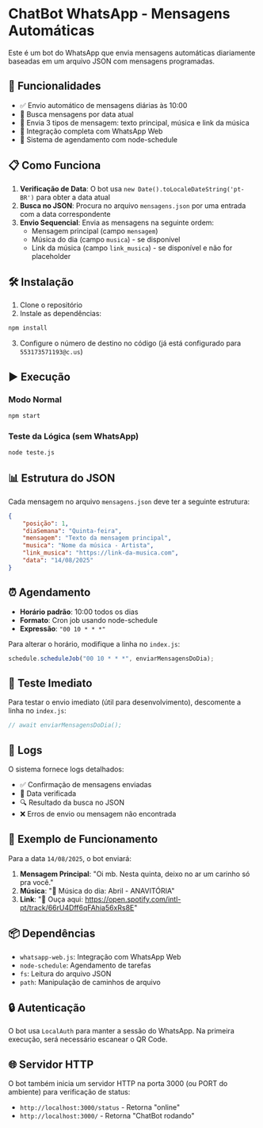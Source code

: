 # ChatBot WhatsApp - Mensagens Automáticas

Este é um bot do WhatsApp que envia mensagens automáticas diariamente baseadas em um arquivo JSON com mensagens programadas.

## 🚀 Funcionalidades

- ✅ Envio automático de mensagens diárias às 10:00
- 📅 Busca mensagens por data atual
- 🎵 Envia 3 tipos de mensagem: texto principal, música e link da música
- 📱 Integração completa com WhatsApp Web
- 🔄 Sistema de agendamento com node-schedule

## 📋 Como Funciona

1. **Verificação de Data**: O bot usa `new Date().toLocaleDateString('pt-BR')` para obter a data atual
2. **Busca no JSON**: Procura no arquivo `mensagens.json` por uma entrada com a data correspondente
3. **Envio Sequencial**: Envia as mensagens na seguinte ordem:
   - Mensagem principal (campo `mensagem`)
   - Música do dia (campo `musica`) - se disponível
   - Link da música (campo `link_musica`) - se disponível e não for placeholder

## 🛠️ Instalação

1. Clone o repositório
2. Instale as dependências:
```bash
npm install
```

3. Configure o número de destino no código (já está configurado para `553173571193@c.us`)

## ▶️ Execução

### Modo Normal
```bash
npm start
```

### Teste da Lógica (sem WhatsApp)
```bash
node teste.js
```

## 📊 Estrutura do JSON

Cada mensagem no arquivo `mensagens.json` deve ter a seguinte estrutura:

```json
{
    "posição": 1,
    "diaSemana": "Quinta-feira",
    "mensagem": "Texto da mensagem principal",
    "musica": "Nome da música - Artista",
    "link_musica": "https://link-da-musica.com",
    "data": "14/08/2025"
}
```

## ⏰ Agendamento

- **Horário padrão**: 10:00 todos os dias
- **Formato**: Cron job usando node-schedule
- **Expressão**: `"00 10 * * *"`

Para alterar o horário, modifique a linha no `index.js`:
```javascript
schedule.scheduleJob("00 10 * * *", enviarMensagensDoDia);
```

## 🔧 Teste Imediato

Para testar o envio imediato (útil para desenvolvimento), descomente a linha no `index.js`:
```javascript
// await enviarMensagensDoDia();
```

## 📝 Logs

O sistema fornece logs detalhados:
- ✅ Confirmação de mensagens enviadas
- 📅 Data verificada
- 🔍 Resultado da busca no JSON
- ❌ Erros de envio ou mensagem não encontrada

## 🎯 Exemplo de Funcionamento

Para a data `14/08/2025`, o bot enviará:

1. **Mensagem Principal**: "Oi mb. Nesta quinta, deixo no ar um carinho só pra você."
2. **Música**: "🎵 Música do dia: Abril - ANAVITÓRIA"
3. **Link**: "🔗 Ouça aqui: https://open.spotify.com/intl-pt/track/66rU4Dff6qFAhia56xRs8E"

## 📦 Dependências

- `whatsapp-web.js`: Integração com WhatsApp Web
- `node-schedule`: Agendamento de tarefas
- `fs`: Leitura do arquivo JSON
- `path`: Manipulação de caminhos de arquivo

## 🔒 Autenticação

O bot usa `LocalAuth` para manter a sessão do WhatsApp. Na primeira execução, será necessário escanear o QR Code.

## 🌐 Servidor HTTP

O bot também inicia um servidor HTTP na porta 3000 (ou PORT do ambiente) para verificação de status:
- `http://localhost:3000/status` - Retorna "online"
- `http://localhost:3000/` - Retorna "ChatBot rodando"